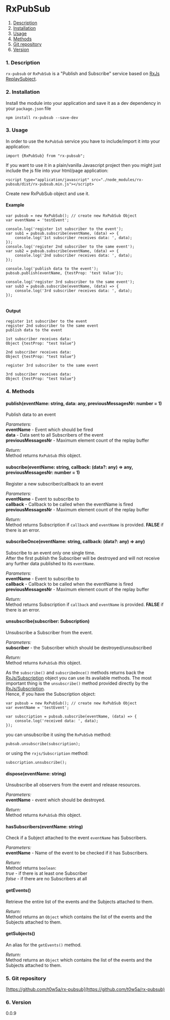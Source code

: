 RxPubSub
=====
1. [Description](#description)
2. [Installation](#installation)
3. [Usage](#usage)
4. [Methods](#methods)
5. [Git repository](#git)
6. [Version](#version)

### <a name="description"></a>1. Description
`rx-pubsub` or `RxPubSub` is a "Publish and Subscribe" service 
based on [RxJs ReplaySubject](https://github.com/Reactive-Extensions/RxJS/blob/master/doc/api/subjects/replaysubject.md). 

### <a name="installation"></a>2. Installation
Install the module into your application and save it as a dev 
dependency in your `package.json` file  
```
npm install rx-pubsub --save-dev
```

### <a name="usage"></a>3. Usage
In order to use the `RxPubSub` service you have to include/import 
it into your application:

```
import {RxPubSub} from "rx-pubsub";
```

If you want to use it in a plain/vanilla Javascript project then you 
might just include the js file into your html/page application:
```
<script type="application/javascript" src="./node_modules/rx-pubsub/dist/rx-pubsub.min.js"></script>
```

Create new RxPubSub object and use it.  
  
#### Example
```
var pubsub = new RxPubSub(); // create new RxPubSub Object
var eventName = 'testEvent';
  
console.log('register 1st subscriber to the event');
var sub1 = pubsub.subscribe(eventName, (data) => {
    console.log('1st subscriber receives data: ', data);
});  
console.log('register 2nd subscriber to the same event');
var sub2 = pubsub.subscribe(eventName, (data) => {
    console.log('2nd subscriber receives data: ', data);
});
  
console.log('publish data to the event');
pubsub.publish(eventName, {testProp: 'test Value'});
  
console.log('register 3rd subscriber to the same event');
var sub3 = pubsub.subscribe(eventName, (data) => {
    console.log('3rd subscriber receives data: ', data);
});


```

#### Output
```
register 1st subscriber to the event
register 2nd subscriber to the same event
publish data to the event
  
1st subscriber receives data: 
Object {testProp: "test Value"}
  
2nd subscriber receives data: 
Object {testProp: "test Value"}
  
register 3rd subscriber to the same event
  
3rd subscriber receives data:
Object {testProp: "test Value"}
```

### <a name="methods"></a>4. Methods

#### publish(eventName: string, data: any, previousMessagesNr: number = 1)
Publish data to an event  
  
*Parameters:*  
**eventName** - Event which should be fired  
**data** - Data sent to all Subscribers of the event  
**previousMessagesNr** - Maximum element count of the replay 
buffer  
  
*Return:*  
Method returns `RxPubSub` *this* object.
  
  
#### subscribe(eventName: string, callback: (data?: any) => any, previousMessagesNr: number = 1)
Register a new subscriber/callback to an event  
  
*Parameters:*  
**eventName** - Event to subscribe to  
**callback** - Callback to be called when the eventName is 
fired  
**previousMessagesNr** - Maximum element count of the replay 
buffer  
  
*Return:*  
Method returns Subscription if `callback` and `eventName` is 
provided. **FALSE** if there is an error.
  
  
#### subscribeOnce(eventName: string, callback: (data?: any) => any)
Subscribe to an event only one single time.  
After the first publish the Subscriber will be destroyed and 
will not receive any further data published to its `eventName`.  
  
*Parameters:*  
**eventName** - Event to subscribe to  
**callback** - Callback to be called when the eventName is 
fired  
**previousMessagesNr** - Maximum element count of the replay 
buffer  
  
*Return:*  
Method returns Subscription if `callback` and `eventName` is 
provided. **FALSE** if there is an error.
  
  
#### unsubscribe(subscriber: Subscription)
Unsubscribe a Subscriber from the event.    
  
*Parameters:*  
**subscriber** - the Subscriber which should be 
destroyed/unsubscribed  
  
*Return:*  
Method returns `RxPubSub` *this* object.
  
  
As the `subscribe()` and `subscribeOnce()` methods returns back the [RxJs/Subscription](https://github.com/ReactiveX/rxjs/blob/master/doc/subscription.md) 
object you can use its available methods. The most important thing is the `unsubscribe()` 
method provided directly by the [RxJs/Subscription](https://github.com/ReactiveX/rxjs/blob/master/doc/subscription.md).  
Hence, if you have the Subscription object:
```
var pubsub = new RxPubSub(); // create new RxPubSub Object
var eventName = 'testEvent';
  
var subscription = pubsub.subscribe(eventName, (data) => {
    console.log('received data: ', data);
});  
```
you can unsubscribe it using the `RxPubSub` method:
```
pubsub.unsubscribe(subscription);
```
or using the `rxjs/Subscription` method:
```
subscription.unsubscribe();
```
  
  
#### dispose(eventName: string)
Unsubscribe all observers from the event and release resources. 
  
*Parameters:*  
**eventName** - event which should be destroyed.  
  
*Return:*  
Method returns `RxPubSub` *this* object.
  
  
#### hasSubscribers(eventName: string)
Check if a Subject attached to the event `eventName` has 
Subscribers.  
  
*Parameters:*  
**eventName** - Name of the event to be checked if it 
has Subscribers.  
  
*Return:*  
Method returns `boolean`:  
*true* - if there is at least one Subscriber  
*false* - if there are no Subscribers at all
  
  
#### getEvents()
Retrieve the entire list of the events and 
the Subjects attached to them.  
  
*Return:*  
Method returns an `Object` which contains the list of the
events and the Subjects attached to them.
  
  
#### getSubjects()
An alias for the `getEvents()` method.    
  
*Return:*  
Method returns an `Object` which contains the list of the
events and the Subjects attached to them.
  
  
### <a name="git"></a>5. Git repository
[https://github.com/t0w5a/rx-pubsub](https://github.com/t0w5a/rx-pubsub)

### <a name="version"></a>6. Version
0.0.9